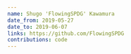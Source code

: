 ```yaml
---
name: Shugo 'FlowingSPDG' Kawamura
date_from: 2019-05-27
date_to: 2019-06-07
links: https://github.com/FlowingSPDG
contributions: code
---
```

